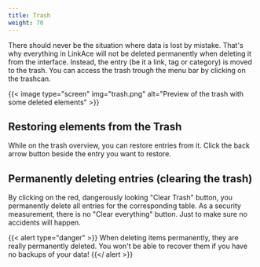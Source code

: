 ```yaml
---
title: Trash
weight: 70
---
```


There should never be the situation where data is lost by mistake. That's why everything in LinkAce will not be deleted permanently when deleting it from the interface. Instead, the entry (be it a link, tag or category) is moved to the trash. You can access the trash trough the menu bar by clicking on the trashcan.

{{< image type="screen" img="trash.png" alt="Preview of the trash with some deleted elements" >}}


## Restoring elements from the Trash

While on the trash overview, you can restore entries from it. Click the back arrow button beside the entry you want to restore.


## Permanently deleting entries (clearing the trash)

By clicking on the red, dangerously looking "Clear Trash" button, you permanently delete all entries for the corresponding table. As a security measurement, there is no "Clear everything" button. Just to make sure no accidents will happen.

{{< alert type="danger" >}}
When deleting items permanently, they are really permanently deleted. You won't be able to recover them if you have no backups of your data!
{{</ alert >}}
